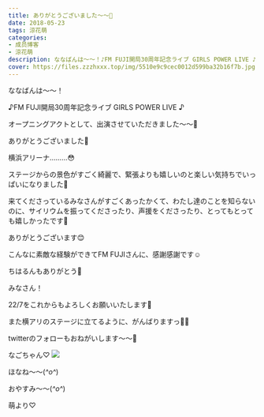 ```yaml
---
title: ありがとうございました〜〜💓
date: 2018-05-23
tags: 涼花萌
categories: 
- 成员博客
- 涼花萌
description: ななばんは〜〜！♪FM FUJI開局30周年記念ライブ GIRLS POWER LIVE ♪オープニングアクトとして、出演させていただきました〜〜🤗ありがとうございました🤗...
cover: https://files.zzzhxxx.top/img/5510e9c9cec0012d599ba32b16f7b.jpg 
---
```








ななばんは〜〜！




♪FM FUJI開局30周年記念ライブ 
GIRLS POWER LIVE ♪




オープニングアクトとして、出演させていただきました〜〜🤗




ありがとうございました🤗






横浜アリーナ………😳




ステージからの景色がすごく綺麗で、緊張よりも嬉しいのと楽しい気持ちでいっぱいになりました💓








来てくださっているみなさんがすごくあったかくて、わたし達のことを知らないのに、サイリウムを振ってくださったり、声援をくださったり、とってもとっても嬉しかったです💓



ありがとうございます😊







こんなに素敵な経験ができてFM FUJIさんに、感謝感謝です☺️




ちはるんもありがとう💓









みなさん！


22/7をこれからもよろしくお願いいたします💓





また横アリのステージに立てるように、がんばりますっ💪🏻







twitterのフォローもおねがいします〜〜💓












なごちゃん♡
![](https://files.zzzhxxx.top/img/5510e9c9cec0012d599ba32b16f7b.jpg)












ほなね〜〜(*^o^*)

おやすみ〜〜(*^o^*)





萌より♡


